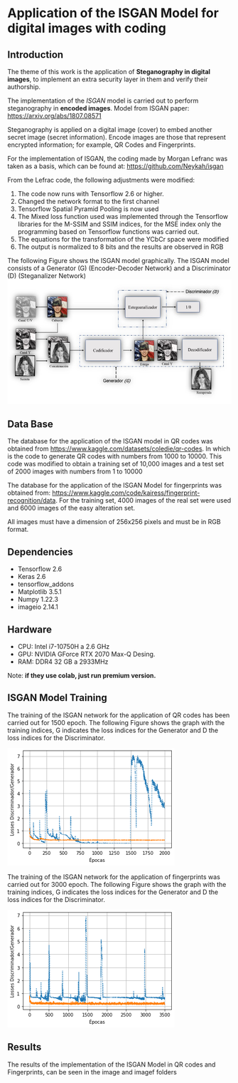 <!-- HEADINGS -->
# Application of the ISGAN Model for digital images with coding

## Introduction
The theme of this work is the application of **Steganography in digital images**, to implement an extra security layer in them and verify their authorship.

The implementation of the *ISGAN* model is carried out to perform steganography in **encoded images**. Model from ISGAN paper: https://arxiv.org/abs/1807.08571

Steganography is applied on a digital image (cover) to embed another secret image (secret information). Encode images are those that represent encrypted information; for example, QR Codes and Fingerprints.

For the implementation of ISGAN, the coding made by Morgan Lefranc was taken as a basis, which can be found at: https://github.com/Neykah/isgan

From the Lefrac code, the following adjustments were modified:

1. The code now runs with Tensorflow 2.6 or higher.
2. Changed the network format to the first channel
3. Tensorflow Spatial Pyramid Pooling is now used
4. The Mixed loss function used was implemented through the Tensorflow libraries  for the M-SSIM and SSIM indices, for the MSE index only the programming based on Tensorflow functions was carried out.
5. The equations for the transformation of the YCbCr space were modified
6. The output is normalized to 8 bits and the results are observed in RGB

The following Figure shows the ISGAN model graphically. The ISGAN model consists of a Generator (G) (Encoder-Decoder Network) and a Discriminator (D) (Steganalizer Network)
![Isgan](ISGAN.jpg)

## Data Base
The database for the application of the ISGAN model in QR codes was obtained from https://www.kaggle.com/datasets/coledie/qr-codes. In which is the code to generate QR codes with numbers from 1000 to 10000. This code was modified to obtain a training set of 10,000 images and a test set of 2000 images with numbers from 1 to 10000

The database for the application of the ISGAN Model for fingerprints was obtained from: https://www.kaggle.com/code/kairess/fingerprint-recognition/data. For the training set, 4000 images of the real set were used and 6000 images of the easy alteration set.

All images must have a dimension of 256x256 pixels and must be in RGB format.

## Dependencies

* Tensorflow 2.6
* Keras 2.6
* tensorflow_addons
* Matplotlib 3.5.1
* Numpy 1.22.3
* imageio 2.14.1

## Hardware
* CPU: Intel i7-10750H a 2.6 GHz
* GPU: NVIDIA GForce RTX 2070 Max-Q Desing.
* RAM: DDR4 32 GB a 2933MHz

Note: **if they use colab, just run premium version.**

## ISGAN Model Training
The training of the ISGAN network for the application of QR codes has been carried out for 1500 epoch. The following Figure shows the graph with the training indices, G indicates the loss indices for the Generator and D the loss indices for the Discriminator.

![Training](Fit.png)

The training of the ISGAN network for the application of fingerprints was carried out for 3000 epoch. The following Figure shows the graph with the training indices, G indicates the loss indices for the Generator and D the loss indices for the Discriminator.

![Fit](Fit1.png)

## Results

The results of the implementation of the ISGAN Model in QR codes and Fingerprints, can be seen in the image and imagef folders
